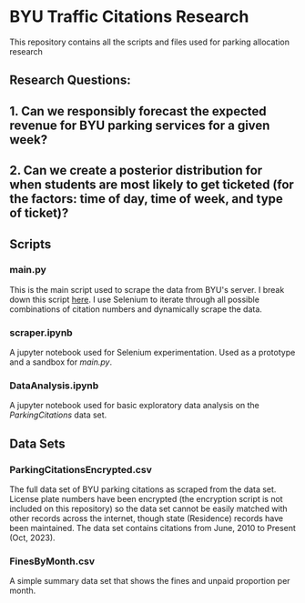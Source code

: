 # BYU Traffic Citations Research

This repository contains all the scripts and files used for parking allocation research

## Research Questions: 
## 1. Can we responsibly forecast the expected revenue for BYU parking services for a given week?
## 2. Can we create a posterior distribution for when students are most likely to get ticketed (for the factors: time of day, time of week, and type of ticket)?

## Scripts

### main.py
This is the main script used to scrape the data from BYU's server. I break down this script [here](https://samleebyu.github.io/2023/09/29/selenium-best-practices/). I use Selenium to iterate through all possible combinations of citation numbers and dynamically scrape the data.

### scraper.ipynb
A jupyter notebook used for Selenium experimentation. Used as a prototype and a sandbox for *main.py*.

### DataAnalysis.ipynb
A jupyter notebook used for basic exploratory data analysis on the *ParkingCitations* data set.

## Data Sets

### ParkingCitationsEncrypted.csv
The full data set of BYU parking citations as scraped from the data set. License plate numbers have been encrypted (the encryption script is not included on this repository) so the data set cannot be easily matched with other records across the internet, though state (Residence) records have been maintained. The data set contains citations from June, 2010 to Present (Oct, 2023).

### FinesByMonth.csv
A simple summary data set that shows the fines and unpaid proportion per month.